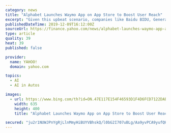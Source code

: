 ```yaml
---
category: news
title: "Alphabet Launches Waymo App on App Store to Boost User Reach"
excerpt: "Given this upbeat scenario, companies like Baidu BIDU, General Motors and Apple, among others, are also making every effort to reap benefits from this market. In fact, Apple hired Doug Field, a former chief vehicle engineer of Tesla, and Jaime Waydo, a former engineer of Waymo and a veteran of NASA for its self-driving project, in an attempt to ..."
publishedDateTime: 2019-12-09T16:12:00Z
sourceUrl: https://finance.yahoo.com/news/alphabet-launches-waymo-app-app-152503511.html
type: article
quality: 39
heat: 39
published: false

provider:
  name: YAHOO!
  domain: yahoo.com

topics:
  - AI
  - AI in Autos

images:
  - url: https://www.bing.com/th?id=ON.47E117E154F46593D1F4D6FCD7122DAB
    width: 635
    height: 400
    title: "Alphabet Launches Waymo App on App Store to Boost User Reach"

secured: "ju2r1NUWJPnYgRjLlnMmyHiBUYVBhskQ/l0bG2I707uBLg/Aa9yvPCA9yufQHiT3QY4yu5o6FbthjG8P0IyMU4OWC3EgX52Mv847d/aJ5sVZYKkkkFP8OSIL8pLVx40zHTukwMgn+I9mwqJ5POq1e1bWWEf/x4q869zzZm4MBRVfJOHoJaZRCN/OdyoJa8tJQ9eFUehmLy4dcDUgdraQGEjvl+lXScKkftSigwWk+RJHaGx5MicNHxLB6cGNi8OEIxc+QHQ0Fx8Cst5qrFk0jQ==;fFY4y+KRBf/Lbteja0qwWA=="
---
```


